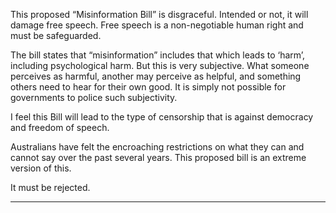 This proposed “Misinformation Bill” is disgraceful. Intended or not, it will damage free speech. Free speech is a non-negotiable
human right and must be safeguarded.

The bill states that “misinformation” includes that which leads to ‘harm’, including psychological harm. But this is very subjective.
What someone perceives as harmful, another may perceive as helpful, and something others need to hear for their own good. It is
simply not possible for governments to police such subjectivity.

I feel this Bill will lead to the type of censorship that is against democracy and freedom of speech.

Australians have felt the encroaching restrictions on what they can and cannot say over the past several years. This proposed bill
is an extreme version of this.

It must be rejected.


-----

